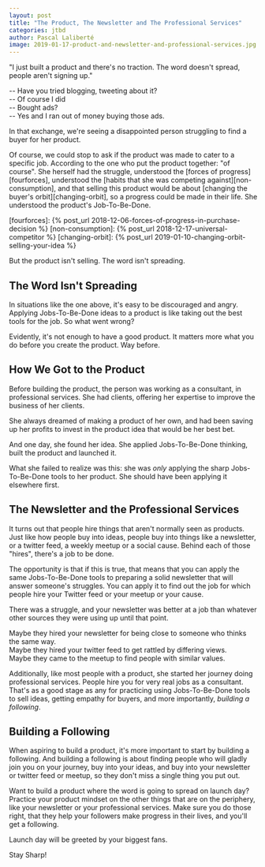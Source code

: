 ```yaml
---
layout: post
title: "The Product, The Newsletter and The Professional Services"
categories: jtbd
author: Pascal Laliberté
image: 2019-01-17-product-and-newsletter-and-professional-services.jpg
---
```


"I just built a product and there's no traction. The word doesn't spread, people aren't signing up."

-- Have you tried blogging, tweeting about it?  
-- Of course I did  
-- Bought ads?  
-- Yes and I ran out of money buying those ads.

In that exchange, we're seeing a disappointed person struggling to find a buyer for her product.

Of course, we could stop to ask if the product was made to cater to a specific job. According to the one who put the product together: "of course". She herself had the struggle, understood the [forces of progress][fourforces], understood the [habits that she was competing against][non-consumption], and that selling this product would be about [changing the buyer's orbit][changing-orbit], so a progress could be made in their life. She understood the product's Job-To-Be-Done.

[fourforces]: {% post_url 2018-12-06-forces-of-progress-in-purchase-decision %}
[non-consumption]: {% post_url 2018-12-17-universal-competitor %}
[changing-orbit]: {% post_url 2019-01-10-changing-orbit-selling-your-idea %}

But the product isn't selling. The word isn't spreading.

## The Word Isn't Spreading

In situations like the one above, it's easy to be discouraged and angry. Applying Jobs-To-Be-Done ideas to a product is like taking out the best tools for the job. So what went wrong?

Evidently, it's not enough to have a good product. It matters more what you do before you create the product. Way before.

## How We Got to the Product

Before building the product, the person was working as a consultant, in professional services. She had clients, offering her expertise to improve the business of her clients.

She always dreamed of making a product of her own, and had been saving up her profits to invest in the product idea that would be her best bet.

And one day, she found her idea. She applied Jobs-To-Be-Done thinking, built the product and launched it.

What she failed to realize was this: she was _only_ applying the sharp Jobs-To-Be-Done tools to her product. She should have been applying it elsewhere first.

## The Newsletter and the Professional Services

It turns out that people hire things that aren't normally seen as products. Just like how people buy into ideas, people buy into things like a newsletter, or a twitter feed, a weekly meetup or a social cause. Behind each of those "hires", there's a job to be done.

The opportunity is that if this is true, that means that you can apply the same Jobs-To-Be-Done tools to preparing a solid newsletter that will answer someone's struggles. You can apply it to find out the job for which people hire your Twitter feed or your meetup or your cause.

There was a struggle, and your newsletter was better at a job than whatever other sources they were using up until that point.

Maybe they hired your newsletter for being close to someone who thinks the same way.  
Maybe they hired your twitter feed to get rattled by differing views.  
Maybe they came to the meetup to find people with similar values.

Additionally, like most people with a product, she started her journey doing professional services. People hire you for very real jobs as a consultant. That's as a good stage as any for practicing using Jobs-To-Be-Done tools to sell ideas, getting empathy for buyers, and more importantly, _building a following_.

## Building a Following

When aspiring to build a product, it's more important to start by building a following. And building a following is about finding people who will gladly join you on your journey, buy into your ideas, and buy into your newsletter or twitter feed or meetup, so they don't miss a single thing you put out.

Want to build a product where the word is going to spread on launch day? Practice your product mindset on the other things that are on the periphery, like your newsletter or your professional services. Make sure you do those right, that they help your followers make progress in their lives, and you'll get a following.

Launch day will be greeted by your biggest fans.

Stay Sharp!
